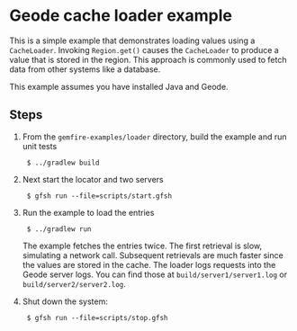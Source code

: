<!--
~ Copyright (c) VMware, Inc. 2022. All rights reserved.
~ SPDX-License-Identifier: Apache-2.0
-->
<!--
Licensed to the Apache Software Foundation (ASF) under one or more
contributor license agreements.  See the NOTICE file distributed with
this work for additional information regarding copyright ownership.
The ASF licenses this file to You under the Apache License, Version 2.0
(the "License"); you may not use this file except in compliance with
the License.  You may obtain a copy of the License at

     http://www.apache.org/licenses/LICENSE-2.0

Unless required by applicable law or agreed to in writing, software
distributed under the License is distributed on an "AS IS" BASIS,
WITHOUT WARRANTIES OR CONDITIONS OF ANY KIND, either express or implied.
See the License for the specific language governing permissions and
limitations under the License.
-->

# Geode cache loader example

This is a simple example that demonstrates loading values using a
`CacheLoader`.  Invoking `Region.get()` causes the `CacheLoader` to
produce a value that is stored in the region.  This approach is
commonly used to fetch data from other systems like a database.

This example assumes you have installed Java and Geode.

## Steps

1. From the `gemfire-examples/loader` directory, build the example and
   run unit tests

        $ ../gradlew build

2. Next start the locator and two servers

        $ gfsh run --file=scripts/start.gfsh

3. Run the example to load the entries

        $ ../gradlew run

    The example fetches the entries twice.  The first retrieval is slow,
    simulating a network call.  Subsequent retrievals are much faster since the
    values are stored in the cache.  The loader logs requests into the Geode
    server logs.  You can find those at `build/server1/server1.log` or
    `build/server2/server2.log`.

4. Shut down the system:

        $ gfsh run --file=scripts/stop.gfsh
